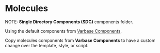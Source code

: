 # Molecules

NOTE: **Single Directory Components (SDC)** components folder.

Using the default components from [Varbase Components](https://www.drupal.org/project/varbase_components).

Copy molecules components from **Varbase Components** to have a custom change over the template, style, or script.
